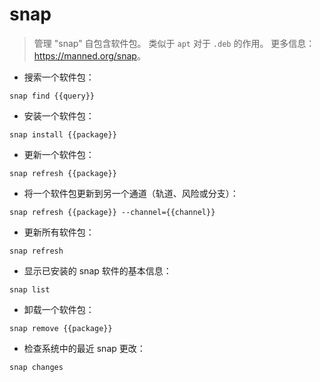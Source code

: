 # snap

> 管理 "snap" 自包含软件包。
> 类似于 `apt` 对于 `.deb` 的作用。
> 更多信息：<https://manned.org/snap>。

- 搜索一个软件包：

`snap find {{query}}`

- 安装一个软件包：

`snap install {{package}}`

- 更新一个软件包：

`snap refresh {{package}}`

- 将一个软件包更新到另一个通道（轨道、风险或分支）：

`snap refresh {{package}} --channel={{channel}}`

- 更新所有软件包：

`snap refresh`

- 显示已安装的 snap 软件的基本信息：

`snap list`

- 卸载一个软件包：

`snap remove {{package}}`

- 检查系统中的最近 snap 更改：

`snap changes`